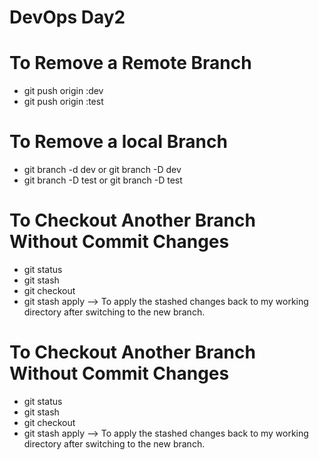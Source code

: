 # DevOps Day2

# To Remove a Remote Branch
- git push origin :dev
- git push origin :test

# To Remove a local Branch
- git branch -d dev  or git branch -D dev
- git branch -D test or git branch -D test 

# To Checkout Another Branch Without Commit Changes
- git status
- git stash
- git checkout <branch-name>
- git stash apply --> To apply the stashed changes back to my working directory after switching to the new branch.

# To Checkout Another Branch Without Commit Changes
- git status
- git stash
- git checkout <branch-name>
- git stash apply --> To apply the stashed changes back to my working directory after switching to the new branch.



